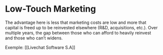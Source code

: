 # Low-Touch Marketing

The advantage here is less that marketing costs are low and more that capital is freed up to be reinvested elsewhere (R&D, acquisitions, etc.). Over multiple years, the gap between those who can afford to heavily reinvest and those who can’t widens.

Exemple: [[Livechat Software S.A]]
